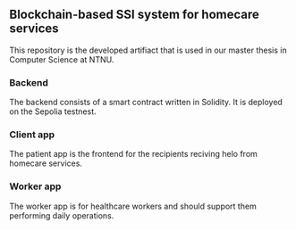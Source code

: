 ## Blockchain-based SSI system for homecare services

This repository is the developed artifiact that is used in our master thesis in Computer Science at NTNU. 

### Backend
The backend consists of a smart contract written in Solidity. It is deployed on the Sepolia testnest. 

### Client app
The patient app is the frontend for the recipients reciving helo from homecare services. 

### Worker app
The worker app is for healthcare workers and should support them performing daily operations. 
